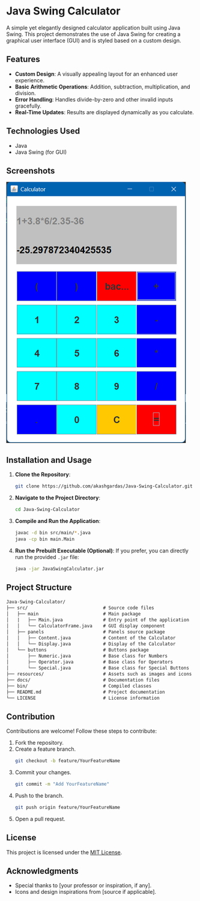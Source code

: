 # Java Swing Calculator

A simple yet elegantly designed calculator application built using Java Swing. This project demonstrates the use of Java Swing for creating a graphical user interface (GUI) and is styled based on a custom design.

## Features

- **Custom Design**: A visually appealing layout for an enhanced user experience.
- **Basic Arithmetic Operations**: Addition, subtraction, multiplication, and division.
- **Error Handling**: Handles divide-by-zero and other invalid inputs gracefully.
- **Real-Time Updates**: Results are displayed dynamically as you calculate.

## Technologies Used

- Java
- Java Swing (for GUI)

## Screenshots

![Calculator Screenshot](resources/screenshot.png)

## Installation and Usage

1. **Clone the Repository**:
   ```bash
   git clone https://github.com/akashgardas/Java-Swing-Calculator.git
   ```

2. **Navigate to the Project Directory**:
   ```bash
   cd Java-Swing-Calculator
   ```

3. **Compile and Run the Application**:
   ```bash
   javac -d bin src/main/*.java
   java -cp bin main.Main
   ```

4. **Run the Prebuilt Executable (Optional)**:
   If you prefer, you can directly run the provided `.jar` file:
   ```bash
   java -jar JavaSwingCalculator.jar
   ```

## Project Structure

```
Java-Swing-Calculator/
├── src/                            # Source code files
│   ├── main                        # Main package
│   |   ├── Main.java               # Entry point of the application
│   │   └── CalculatorFrame.java    # GUI display component
│   ├── panels                      # Panels source package
│   │   ├── Content.java            # Content of the Calculator
│   │   └── Display.java            # Display of the Calculator
│   └── buttons                     # Buttons package
│       ├── Numeric.java            # Base class for Numbers
│       ├── Operator.java           # Base class for Operators
│       └── Special.java            # Base class for Special Buttons
├── resources/                      # Assets such as images and icons
├── docs/                           # Documentation files
├── bin/                            # Compiled classes
├── README.md                       # Project documentation
└── LICENSE                         # License information
```

## Contribution

Contributions are welcome! Follow these steps to contribute:

1. Fork the repository.
2. Create a feature branch.
   ```bash
   git checkout -b feature/YourFeatureName
   ```
3. Commit your changes.
   ```bash
   git commit -m "Add YourFeatureName"
   ```
4. Push to the branch.
   ```bash
   git push origin feature/YourFeatureName
   ```
5. Open a pull request.

## License

This project is licensed under the [MIT License](LICENSE).

## Acknowledgments

- Special thanks to [your professor or inspiration, if any].
- Icons and design inspirations from [source if applicable].
